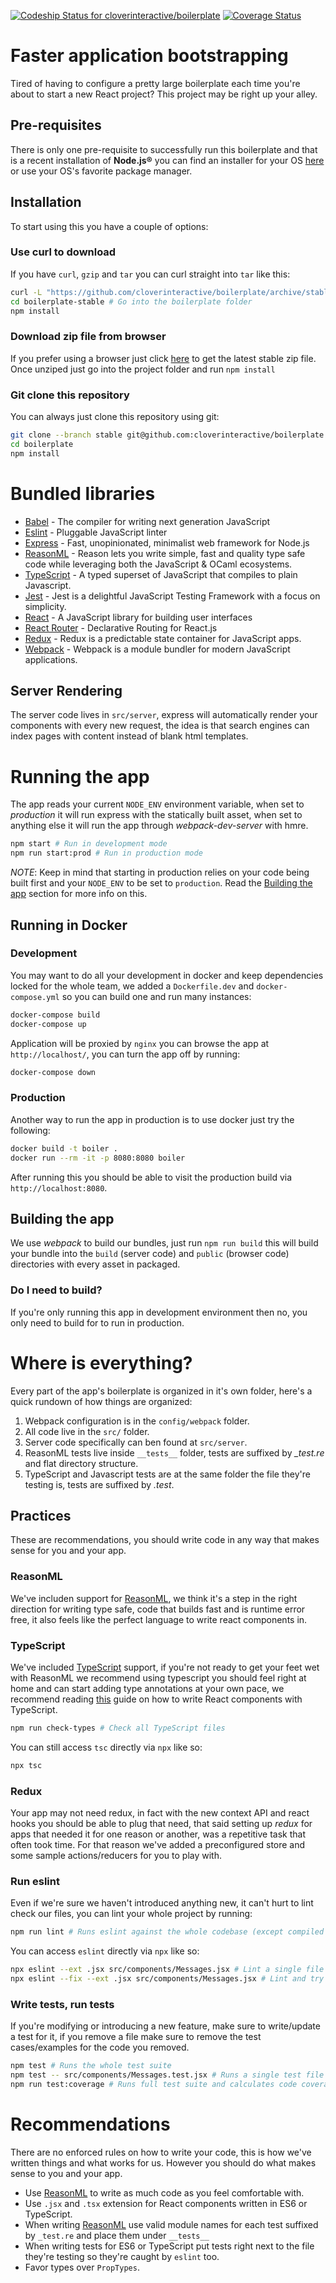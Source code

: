 [ ![Codeship Status for cloverinteractive/boilerplate](https://app.codeship.com/projects/32a66b90-7cbd-0135-5c44-361f0802280c/status?branch=master)](https://app.codeship.com/projects/245775)
[![Coverage Status](https://coveralls.io/repos/github/cloverinteractive/boilerplate/badge.svg)](https://coveralls.io/github/cloverinteractive/boilerplate)

# Faster application bootstrapping

Tired of having to configure a pretty large boilerplate each time you're about to start a new React project? This project
may be right up your alley.

## Pre-requisites

There is only one pre-requisite to successfully run this boilerplate and that is a recent installation of **Node.js®** you can find an installer for your OS [here](https://nodejs.org/en/)
or use your OS's favorite package manager.

## Installation

To start using this you have a couple of options:

### Use curl to download

If you have `curl`, `gzip` and `tar` you can curl straight into `tar` like this:

```sh
curl -L "https://github.com/cloverinteractive/boilerplate/archive/stable.tar.gz" | tar -zxvf -
cd boilerplate-stable # Go into the boilerplate folder
npm install
```

### Download zip file from browser

If you prefer using a browser just click [here](https://github.com/cloverinteractive/boilerplate/archive/stable.zip) to get the latest stable zip file.
Once unziped just go into the project folder and run `npm install`


### Git clone this repository

You can always just clone this repository using git:

```sh
git clone --branch stable git@github.com:cloverinteractive/boilerplate.git
cd boilerplate
npm install
```

# Bundled libraries

* [Babel](https://babeljs.io/) - The compiler for writing next generation JavaScript
* [Eslint](https://eslint.org/) - Pluggable JavaScript linter
* [Express](https://expressjs.com/) - Fast, unopinionated, minimalist web framework for Node.js
* [ReasonML](https://reasonml.github.io/) - Reason lets you write simple, fast and quality type safe code while leveraging both the JavaScript & OCaml ecosystems.
* [TypeScript](https://www.typescriptlang.org/) - A typed superset of JavaScript that compiles to plain Javascript.
* [Jest](https://jestjs.io/) - Jest is a delightful JavaScript Testing Framework with a focus on simplicity.
* [React](https://facebook.github.io/react/) - A JavaScript library for building user interfaces
* [React Router](https://reacttraining.com/react-router/) - Declarative Routing for React.js
* [Redux](http://redux.js.org/) - Redux is a predictable state container for JavaScript apps.
* [Webpack](https://webpack.js.org/concepts/) - Webpack is a module bundler for modern JavaScript applications.

## Server Rendering

The server code lives in `src/server`, express will automatically render your components
with every new request, the idea is that search engines can index pages with content instead of blank html templates.

# Running the app

The app reads your current `NODE_ENV` environment variable, when set to *production* it will run express with the statically built asset,
when set to anything else it will run the app through *webpack-dev-server* with hmre.

```sh
npm start # Run in development mode
npm run start:prod # Run in production mode
```

*NOTE*: Keep in mind that starting in production relies on your code being built first and your `NODE_ENV` to be set to
`production`. Read the [Building the app](#building-the-app) section for more info on this.

## Running in Docker

### Development

You may want to do all your development in docker and keep dependencies locked for the whole team, we
added a `Dockerfile.dev` and `docker-compose.yml` so you can build one and run many instances:

```sh
docker-compose build
docker-compose up
```

Application will be proxied by `nginx` you can browse the app at `http://localhost/`, you can turn the app
off by running:

```sh
docker-compose down
```

### Production

Another way to run the app in production is to use docker just try the following:

```sh
docker build -t boiler .
docker run --rm -it -p 8080:8080 boiler
```

After running this you should be able to visit the production build via `http://localhost:8080`.

## Building the app

We use *webpack* to build our bundles, just run `npm run build` this will build your bundle into the `build` (server code) and `public` (browser code)
directories with every asset in packaged.

### Do I need to build?

If you're only running this app in development environment then no, you only need to build for to run in production.

# Where is everything?

Every part of the app's boilerplate is organized in it's own folder, here's a quick rundown of how things are organized:

1. Webpack configuration is in the `config/webpack` folder.
1. All code live in the `src/` folder.
1. Server code specifically can ben found at `src/server`.
1. ReasonML tests live inside `__tests__` folder, tests are suffixed by *_test.re* and flat directory structure.
1. TypeScript and Javascript tests are at the same folder the file they're testing is, tests are suffixed by *.test*.

## Practices

These are recommendations, you should write code in any way that makes sense for you and your app.

### ReasonML

We've includen support for [ReasonML](https://reasonml.github.io/), we think it's a step in the right direction for writing type safe,
code that builds fast and is runtime error free, it also feels like the perfect language to write react components in.

### TypeScript

We've included [TypeScript](https://www.typescriptlang.org/) support, if you're not ready to get your feet wet with ReasonML we recommend using 
typescript you should feel right at home and can start adding type annotations at your own pace, we recommend reading
[this](https://www.typescriptlang.org/docs/handbook/react-&-webpack.html#write-some-code) guide on how to write React components with TypeScript.

```sh
npm run check-types # Check all TypeScript files
```

You can still access `tsc` directly via `npx` like so:

```sh
npx tsc
```

### Redux

Your app may not need redux, in fact with the new context API and react hooks you should be able to plug that need, that said setting up *redux*
for apps that needed it for one reason or another, was a repetitive task that often took time. For that reason we've added a preconfigured store
and some sample actions/reducers for you to play with.

### Run eslint

Even if we're sure we haven't introduced anything new, it can't hurt to lint check our files, you can lint your whole project by running:

```sh
npm run lint # Runs eslint against the whole codebase (except compiled code)
```

You can access `eslint` directly via `npx` like so:

```sh
npx eslint --ext .jsx src/components/Messages.jsx # Lint a single file
npx eslint --fix --ext .jsx src/components/Messages.jsx # Lint and try to fix a single file
```

### Write tests, run tests

If you're modifying or introducing a new feature, make sure to write/update a test for it, if you remove a file make sure to remove the test cases/examples for
the code you removed.

```sh
npm test # Runs the whole test suite
npm test -- src/components/Messages.test.jsx # Runs a single test file
npm run test:coverage # Runs full test suite and calculates code coverage
```

# Recommendations

There are no enforced rules on how to write your code, this is how we've written things and what works for us.
However you should do what makes sense to you and your app.

* Use [ReasonML](https://reasonml.github.io/) to write as much code as you feel comfortable with.
* Use `.jsx` and `.tsx` extension for React components written in ES6 or TypeScript.
* When writing [ReasonML](https://reasonml.github.io/) use valid module names for each test suffixed by `_test.re` and place them under `__tests__`
* When writing tests for ES6 or TypeScript put tests right next to the file they're testing so they're caught by `eslint` too.
* Favor types over `PropTypes`.
